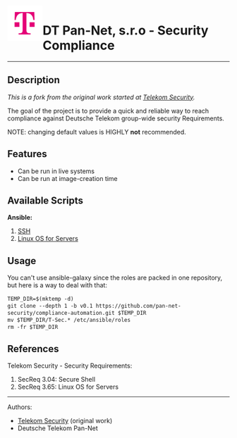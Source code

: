 <img align="left" src="images/telekom.png" alt="Deutsche Telekom Pan-Net" height="80" width="80">

# DT Pan-Net, s.r.o - Security Compliance

-------------------------------------------------------------------------------

## Description

_This is a fork from the original work started at [Telekom Security](https://github.com/telekomsecurity/TelekomSecurity.Compliance.Automation)._

The goal of the project is to provide a quick and reliable way to reach compliance against Deutsche Telekom group-wide security Requirements.

NOTE: changing default values is HIGHLY **not** recommended.

## Features

- Can be run in live systems
- Can be run at image-creation time

## Available Scripts

**Ansible:**

  1. [SSH](/T-Sec.SSH.Compliance)
  2. [Linux OS for Servers](/T-Sec.LinuxOS.Compliance)

## Usage

You can't use ansible-galaxy since the roles are packed in one repository, but here is a way to deal with that:

```
TEMP_DIR=$(mktemp -d)
git clone --depth 1 -b v0.1 https://github.com/pan-net-security/compliance-automation.git $TEMP_DIR
mv $TEMP_DIR/T-Sec.* /etc/ansible/roles
rm -fr $TEMP_DIR
```

## References

Telekom Security - Security Requirements:
  1. SecReq 3.04: Secure Shell
  2. SecReq 3.65: Linux OS for Servers

-------------------------------------------------------------------------------

Authors:
- [Telekom Security](https://security.telekom.com/) (original work)
- Deutsche Telekom Pan-Net
